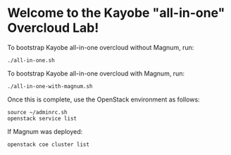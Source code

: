 
Welcome to the Kayobe "all-in-one" Overcloud Lab!
=================================================

To bootstrap Kayobe all-in-one overcloud without Magnum, run:

    ./all-in-one.sh

To bootstrap Kayobe all-in-one overcloud with Magnum, run:

    ./all-in-one-with-magnum.sh

Once this is complete, use the OpenStack environment as follows:

    source ~/adminrc.sh
    openstack service list

If Magnum was deployed:

    openstack coe cluster list

